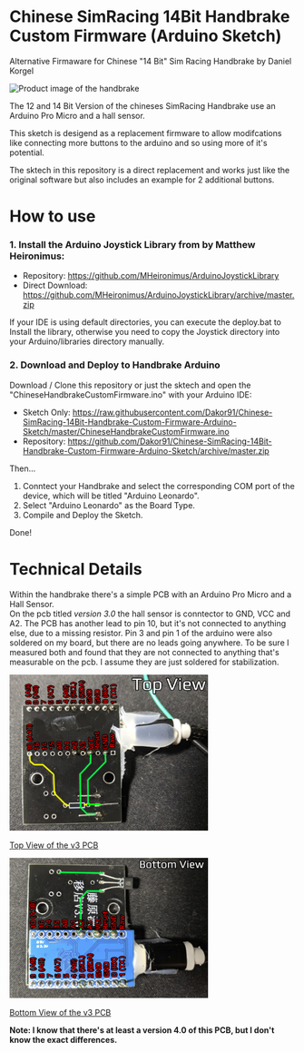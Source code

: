 # Chinese SimRacing 14Bit Handbrake Custom Firmware (Arduino Sketch)
Alternative Firmaware for Chinese "14 Bit" Sim Racing Handbrake by Daniel Korgel

<img src="https://i.imgur.com/D5v82bh.jpg" width="350" alt="Product image of the handbrake">

The 12 and 14 Bit Version of the chineses SimRacing Handbrake use an Arduino Pro Micro and a hall sensor.

This sketch is desigend as a replacement firmware to allow modifcations like connecting more buttons to the arduino and so using more of it's potential.

The sktech in this repository is a direct replacement and works just like the original software but also includes an example for 2 additional buttons.


# How to use

### 1. Install the Arduino Joystick Library from by Matthew Heironimus:

* Repository: https://github.com/MHeironimus/ArduinoJoystickLibrary
* Direct Download: https://github.com/MHeironimus/ArduinoJoystickLibrary/archive/master.zip

If your IDE is using default directories, you can execute the deploy.bat to Install the library, otherwise you need to copy the Joystick directory into your Arduino/libraries directory manually.

### 2. Download and Deploy to Handbrake Arduino

Download / Clone this repository or just the sktech and open the "ChineseHandbrakeCustomFirmware.ino" with your Arduino IDE:

* Sketch Only: https://raw.githubusercontent.com/Dakor91/Chinese-SimRacing-14Bit-Handbrake-Custom-Firmware-Arduino-Sketch/master/ChineseHandbrakeCustomFirmware.ino
* Repository: https://github.com/Dakor91/Chinese-SimRacing-14Bit-Handbrake-Custom-Firmware-Arduino-Sketch/archive/master.zip

Then...
1. Conntect your Handbrake and select the corresponding COM port of the device, which will be titled "Arduino Leonardo".
1. Select "Arduino Leonardo" as the Board Type. 
1. Compile and Deploy the Sketch. 

Done! 


# Technical Details

Within the handbrake there's a simple PCB with an Arduino Pro Micro and a Hall Sensor. \
On the pcb titled *version 3.0* the hall sensor is conntector to GND, VCC and A2. The PCB has another lead to pin 10, but it's not connected to anything else, due to a missing resistor.
Pin 3 and pin 1 of the arduino were also soldered on my board, but there are no leads going anywhere. To be sure I measured both and found that they are not connected to anything that's measurable on the pcb. I assume they are just soldered for stabilization.

<img src="14bit%20v3%20images/pcb_v3_top_anot.jpg?raw=true" width="350" alt="Top View of the v3 PCB"/>

[Top View of the v3 PCB](14bit%20v3%20images/pcb_v3_top_anot.jpg?raw=true "Top View of the v3 PCB")

<img src="14bit%20v3%20images/pcb_v3_bottom_anot.jpg?raw=true" width="350" alt="Bottom View of the v3 PCB"/>

[Bottom View of the v3 PCB](14bit%20v3%20images/pcb_v3_bottom_anot.jpg?raw=true "Bottom View of the v3 PCB")

**Note: I know that there's at least a version 4.0 of this PCB, but I don't know the exact differences.**
